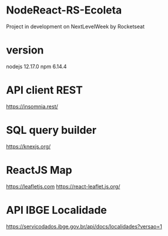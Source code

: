 # NodeReact-RS-Ecoleta

Project in development on NextLevelWeek by Rocketseat


# version
nodejs 12.17.0
npm 6.14.4

# API client REST
https://insomnia.rest/

# SQL query builder
https://knexjs.org/

# ReactJS Map
https://leafletjs.com
https://react-leaflet.js.org/

# API IBGE Localidade
https://servicodados.ibge.gov.br/api/docs/localidades?versao=1